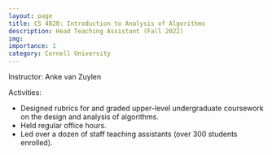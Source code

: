 ```yaml
---
layout: page
title: CS 4820: Introduction to Analysis of Algorithms
description: Head Teaching Assistant (Fall 2022)
img: 
importance: 1
category: Cornell University
---
```


<p>
Instructor: Anke van Zuylen
</p>

<p>
Activities:
<ul style="list-style-type:disc;">
<li>
	Designed rubrics for and graded upper-level undergraduate coursework on the design and analysis of algorithms. 
</li>
<li>
	Held regular office hours.
</li>
<li>
	Led over a dozen of staff teaching assistants (over 300 students enrolled).
</li>
</ul>
</p>